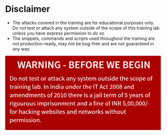 # Disclaimer

- The attacks covered in the training are for educational purposes only. Do not test or attack any system outside of the scope of this training lab unless you have express permission to do so
- The snippets, commands and scripts used throughout the training are not production-ready, may not be bug-free and are not guaranteed in any way

![5 year jail term for hacking unauthorized computers and networks according to the Indian IT Act 2000](images/warning.png)
